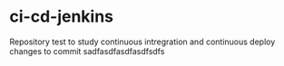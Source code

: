 # ci-cd-jenkins
Repository test to study continuous intregration and continuous deploy
changes to commit sadfasdfasdfasdfsdfs
